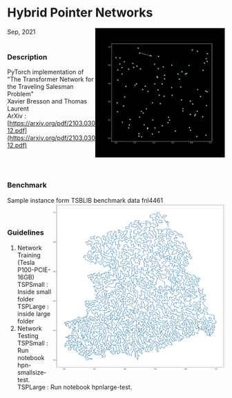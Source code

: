 # Hybrid Pointer Networks
Sep, 2021
<img src="Resourses/TSP.gif" align="right" width="300" />
<br>
<br>


### Description
PyTorch implementation of "The Transformer Network for the Traveling Salesman Problem"<br>
Xavier Bresson and Thomas Laurent<br>
ArXiv : [https://arxiv.org/pdf/2103.03012.pdf](https://arxiv.org/pdf/2103.03012.pdf) <br>
<br>
<br>
<br>


### Benchmark
Sample instance form TSBLIB benchmark data fnl4461<br>
<img src="Resourses/fnl4461.jpg" align="right" width="400" /> 
<br>
<br>


### Guidelines
1. Network Training (Tesla P100-PCIE-16GB) <br>
TSPSmall  : Inside small folder<br>
TSPLarge  : inside large folder<br>
2. Network Testing <br>
TSPSmall : Run notebook hpn-smallsize-test.<br>
TSPLarge : Run notebook hpnlarge-test.<br>
<br>

<br>
<br>
<br>


